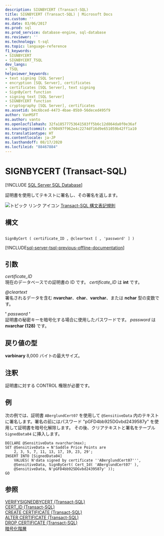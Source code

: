 ```yaml
---
description: SIGNBYCERT (Transact-SQL)
title: SIGNBYCERT (Transact-SQL) | Microsoft Docs
ms.custom: ''
ms.date: 03/06/2017
ms.prod: sql
ms.prod_service: database-engine, sql-database
ms.reviewer: ''
ms.technology: t-sql
ms.topic: language-reference
f1_keywords:
- SIGNBYCERT
- SIGNBYCERT_TSQL
dev_langs:
- TSQL
helpviewer_keywords:
- text signing [SQL Server]
- encryption [SQL Server], certificates
- certificates [SQL Server], text signing
- SignByCert function
- signing text [SQL Server]
- SIGNBYCERT function
- cryptography [SQL Server], certificates
ms.assetid: b4c6bced-4473-4bae-85b9-56deced495f9
author: VanMSFT
ms.author: vanto
ms.openlocfilehash: 32fa18577753641583ff5b6c12d864da0f0e36af
ms.sourcegitcommit: e700497f962e4c2274df16d9e651059b42ff1a10
ms.translationtype: HT
ms.contentlocale: ja-JP
ms.lasthandoff: 08/17/2020
ms.locfileid: "88467884"
---
```

# <a name="signbycert-transact-sql"></a>SIGNBYCERT (Transact-SQL)
[!INCLUDE [SQL Server SQL Database](../../includes/applies-to-version/sql-asdb.md)]

  証明書を使用してテキストに署名し、その署名を返します。  
  
 ![トピック リンク アイコン](../../database-engine/configure-windows/media/topic-link.gif "トピック リンク アイコン") [Transact-SQL 構文表記規則](../../t-sql/language-elements/transact-sql-syntax-conventions-transact-sql.md)  
  
## <a name="syntax"></a>構文  
  
```syntaxsql
  
SignByCert ( certificate_ID , @cleartext [ , 'password' ] )  
```  
  
[!INCLUDE[sql-server-tsql-previous-offline-documentation](../../includes/sql-server-tsql-previous-offline-documentation.md)]

## <a name="arguments"></a>引数
 *certificate_ID*  
 現在のデータベースでの証明書の ID です。 *certificate_ID* は **int** です。  
  
 *\@cleartext*  
 署名されるデータを含む **nvarchar**、**char**、**varchar**、または **nchar** 型の変数です。  
  
 **'** *password* **'**  
 証明書の秘密キーを暗号化する場合に使用したパスワードです。 *password* は **nvarchar (128)** です。  
  
## <a name="return-types"></a>戻り値の型  
 **varbinary** 8,000 バイトの最大サイズ。  
  
## <a name="remarks"></a>注釈  
 証明書に対する CONTROL 権限が必要です。  
  
## <a name="examples"></a>例  
 次の例では、証明書 `ABerglundCert07` を使用して `@SensitiveData` 内のテキストに署名します。署名の前にはパスワード "pGFD4bb925DGvbd2439587y" を使用して証明書を暗号化解除します。 その後、クリアテキストと署名をテーブル `SignedData04` に挿入します。  
  
```  
DECLARE @SensitiveData nvarchar(max);  
SET @SensitiveData = N'Saddle Price Points are   
    2, 3, 5, 7, 11, 13, 17, 19, 23, 29';  
INSERT INTO [SignedData04]  
    VALUES( N'data signed by certificate ''ABerglundCert07''',  
    @SensitiveData, SignByCert( Cert_Id( 'ABerglundCert07' ),   
    @SensitiveData, N'pGFD4bb925DGvbd2439587y' ));  
GO  
```  
  
## <a name="see-also"></a>参照  
 [VERIFYSIGNEDBYCERT &#40;Transact-SQL&#41;](../../t-sql/functions/verifysignedbycert-transact-sql.md)   
 [CERT_ID &#40;Transact-SQL&#41;](../../t-sql/functions/cert-id-transact-sql.md)   
 [CREATE CERTIFICATE &#40;Transact-SQL&#41;](../../t-sql/statements/create-certificate-transact-sql.md)   
 [ALTER CERTIFICATE &#40;Transact-SQL&#41;](../../t-sql/statements/alter-certificate-transact-sql.md)   
 [DROP CERTIFICATE &#40;Transact-SQL&#41;](../../t-sql/statements/drop-certificate-transact-sql.md)   
 [暗号化階層](../../relational-databases/security/encryption/encryption-hierarchy.md)  
  
  
